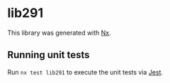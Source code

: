 # lib291

This library was generated with [Nx](https://nx.dev).

## Running unit tests

Run `nx test lib291` to execute the unit tests via [Jest](https://jestjs.io).
